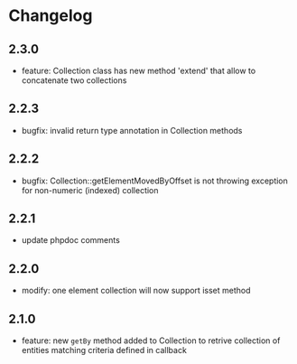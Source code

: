 # Changelog

## 2.3.0

- feature: Collection class has new method 'extend' that allow to concatenate two collections

## 2.2.3

- bugfix: invalid return type annotation in Collection methods

## 2.2.2

- bugfix: Collection::getElementMovedByOffset is not throwing exception for non-numeric (indexed) collection

## 2.2.1

- update phpdoc comments

## 2.2.0

- modify: one element collection will now support isset method

## 2.1.0

- feature: new `getBy` method added to Collection to retrive collection of entities matching criteria defined in callback
